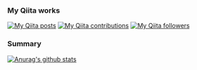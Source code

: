 ### My Qiita works
[![My Qiita posts](https://qiita-badge.apiapi.app/s/ground0state/posts.svg)](http://qiita.com/ground0state)
[![My Qiita contributions](https://qiita-badge.apiapi.app/s/ground0state/contributions.svg)](http://qiita.com/ground0state)
[![My Qiita followers](https://qiita-badge.apiapi.app/s/ground0state/followers.svg)](http://qiita.com/ground0state)

### Summary
[![Anurag's github stats](https://github-readme-stats.vercel.app/api?username=ground0state&show_icons=true&theme=onedark)](https://github.com/anuraghazra/github-readme-stats)


<!--
**ground0state/ground0state** is a ✨ _special_ ✨ repository because its `README.md` (this file) appears on your GitHub profile.

Here are some ideas to get you started:

- 🔭 I’m currently working on ...
- 🌱 I’m currently learning ...
- 👯 I’m looking to collaborate on ...
- 🤔 I’m looking for help with ...
- 💬 Ask me about ...
- 📫 How to reach me: ...
- 😄 Pronouns: ...
- ⚡ Fun fact: ...
-->

